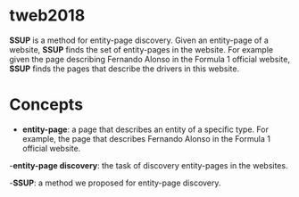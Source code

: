 # tweb2018

**SSUP** is a method for entity-page discovery. Given an entity-page of a website, **SSUP** finds the set of entity-pages in the website. For example given the page describing Fernando Alonso in the Formula 1 official website, **SSUP** finds the pages that describe the drivers in this website. 

# Concepts

- **entity-page**: a page that describes an entity of a specific type. For example, the page that describes Fernando Alonso in the Formula 1 official website.

-**entity-page discovery**: the task of discovery entity-pages in the websites.

-**SSUP**: a method we proposed for entity-page discovery.
